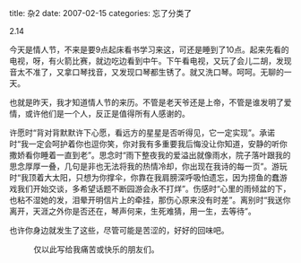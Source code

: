 title: 杂2
date: 2007-02-15
categories: 忘了分类了

2.14

今天是情人节，不来是要9点起床看书学习来这，可还是睡到了10点。起来先看的电视，呀，有火箭比赛，就边吃边看到中午。下午看电视，又玩了会儿二胡，发现音太不准了，又拿口琴找音，又发现口琴都生锈了。就又洗口琴。呵呵。无聊的一天。

也就是昨天，我才知道情人节的来历。不管是老天爷还是上帝，不管是谁发明了爱情，或许他们是一个人，反正是值得所有人感谢的。

许愿时“背对背默默许下心愿，看远方的星星是否听得见，它一定实现”。承诺时“我一定会呵护着你也逗你笑，你对我有多重要我后悔没让你知道，安静的听你撒娇看你睡着一直到老”。思念时“雨下整夜我的爱溢出就像雨水，院子落叶跟我的思念厚厚一叠，几句是非也无法将我的热情冷却，你出现在我诗的每一页”。游玩时“我顶着大太阳，只想为你撑伞，你靠在我肩膀深呼吸怕遗忘，因为捞鱼的蠢游戏我们开始交谈，多希望话题不断园游会永不打烊”。伤感时“心里的雨倾盆的下，也粘不湿她的发，泪晕开明信片上的牵挂，那伤心原来没有时差”。离别时“我送你离开，天涯之外你是否还在，琴声何来，生死难猜，用一生，去等待”。

也许你身边就发生了这些，尽管可能是苦涩的，好好的回味吧。

           仅以此写给我痛苦或快乐的朋友们。
